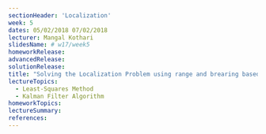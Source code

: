 ```yaml
---
sectionHeader: 'Localization'
week: 5
dates: 05/02/2018 07/02/2018
lecturer: Mangal Kothari
slidesName: # w17/week5
homeworkRelease:
advancedRelease:
solutionRelease:
title: "Solving the Localization Problem using range and brearing based senor"
lectureTopics:
  - Least-Squares Method
  - Kalman Filter Algorithm
homeworkTopics:
lectureSummary:
references:
---
```


